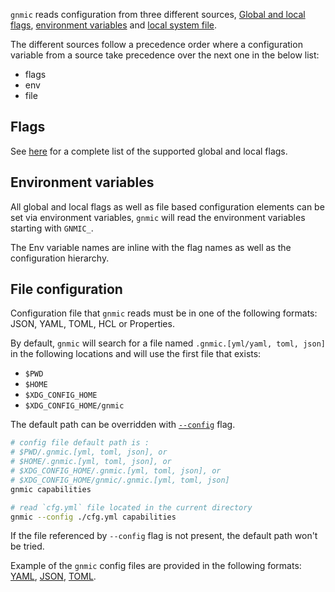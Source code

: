 `gnmic` reads configuration from three different sources,
[Global and local flags](configuration_flags.md), [environment variables](configuration_env.md) and [local system file](configuration_file.md).

The different sources follow a precedence order where a configuration variable from a source take precedence over the next one in the below list:

- flags
- env
- file

## Flags

See [here](configuration_flags.md) for a complete list of the supported global and local flags.

## Environment variables

All global and local flags as well as file based configuration elements can be set via environment variables, `gnmic` will read the environment variables starting with `GNMIC_`.

The Env variable names are inline with the flag names as well as the configuration hierarchy.

## File configuration
Configuration file that `gnmic` reads must be in one of the following formats: JSON, YAML, TOML, HCL or Properties.  

By default, `gnmic` will search for a file named `.gnmic.[yml/yaml, toml, json]` in the following locations and will use the first file that exists:

* `$PWD`
* `$HOME`
* `$XDG_CONFIG_HOME`
* `$XDG_CONFIG_HOME/gnmic`

The default path can be overridden with [`--config`](../global_flags.md#config) flag.

```bash
# config file default path is :
# $PWD/.gnmic.[yml, toml, json], or
# $HOME/.gnmic.[yml, toml, json], or
# $XDG_CONFIG_HOME/.gnmic.[yml, toml, json], or
# $XDG_CONFIG_HOME/gnmic/.gnmic.[yml, toml, json]
gnmic capabilities

# read `cfg.yml` file located in the current directory
gnmic --config ./cfg.yml capabilities
```

If the file referenced by `--config` flag is not present, the default path won't be tried.

Example of the `gnmic` config files are provided in the following formats: [YAML](https://github.com/karimra/gnmic/blob/master/config.yaml), [JSON](https://github.com/karimra/gnmic/blob/master/config.json), [TOML](https://github.com/karimra/gnmic/blob/master/config.toml).